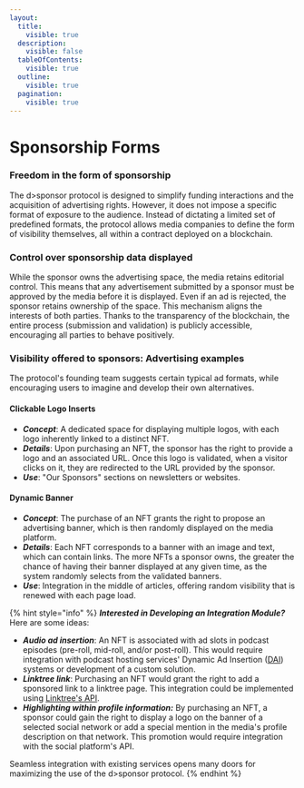 ```yaml
---
layout:
  title:
    visible: true
  description:
    visible: false
  tableOfContents:
    visible: true
  outline:
    visible: true
  pagination:
    visible: true
---
```


# Sponsorship Forms

### Freedom in the form of sponsorship&#x20;

The d>sponsor protocol is designed to simplify funding interactions and the acquisition of advertising rights. However, it does not impose a specific format of exposure to the audience. Instead of dictating a limited set of predefined formats, the protocol allows media companies to define the form of visibility themselves, all within a contract deployed on a blockchain.

### Control over sponsorship data displayed

While the sponsor owns the advertising space, the media retains editorial control. This means that any advertisement submitted by a sponsor must be approved by the media before it is displayed. Even if an ad is rejected, the sponsor retains ownership of the space. This mechanism aligns the interests of both parties. Thanks to the transparency of the blockchain, the entire process (submission and validation) is publicly accessible, encouraging all parties to behave positively.

### Visibility offered to sponsors: Advertising examples

The protocol's founding team suggests certain typical ad formats, while encouraging users to imagine and develop their own alternatives.

#### Clickable Logo Inserts

* _**Concept**_: A dedicated space for displaying multiple logos, with each logo inherently linked to a distinct NFT.
* _**Details**_: Upon purchasing an NFT, the sponsor has the right to provide a logo and an associated URL. Once this logo is validated, when a visitor clicks on it, they are redirected to the URL provided by the sponsor.
* _**Use**_: "Our Sponsors" sections on newsletters or websites.

#### Dynamic Banner&#x20;

* _**Concept**_: The purchase of an NFT grants the right to propose an advertising banner, which is then randomly displayed on the media platform.
* _**Details**_: Each NFT corresponds to a banner with an image and text, which can contain links. The more NFTs a sponsor owns, the greater the chance of having their banner displayed at any given time, as the system randomly selects from the validated banners.
* _**Use**_: Integration in the middle of articles, offering random visibility that is renewed with each page load.

{% hint style="info" %}
_**Interested in Developing an Integration Module?**_\
Here are some ideas:

* _**Audio ad insertion**_: An NFT is associated with ad slots in podcast episodes (pre-roll, mid-roll, and/or post-roll). This would require integration with podcast hosting services' Dynamic Ad Insertion ([DAI](https://www.adresultsmedia.com/news-insights/dynamic-ad-insertion-for-podcasts/)) systems or development of a custom solution.
* _**Linktree link**_: Purchasing an NFT would grant the right to add a sponsored link to a linktree page. This integration could be implemented using [Linktree's API](https://documenter.getpostman.com/view/14039622/Tzsik4P8).
* _**Highlighting within profile information:**_ By purchasing an NFT, a sponsor could gain the right to display a logo on the banner of a selected social network or add a special mention in the media's profile description on that network. This promotion would require integration with the social platform's API.

Seamless integration with existing services opens many doors for maximizing the use of the d>sponsor protocol.
{% endhint %}
